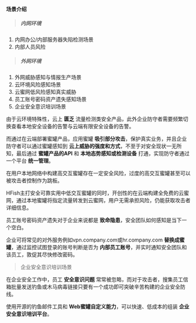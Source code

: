 #### 场景介绍

> ##### 内网环境 #####

1. 内网办公/内部服务器失陷检测场景
2. 内部人员风险


> ##### 外网环境 #####

1. 外网威胁感知与情报生产场景
2. 云环境风险感知场景
3. 云蜜网低风险感知真实威胁
4. 员工账号密码资产遗失感知场景
5. 企业安全意识培训场景

  由于云环境特殊性，云上 **匮乏** 流量检测类安全产品，此外企业防守者需要频繁切换查看本地安全设备的告警与云端有限安全设备的告警。

  而通过在云端部署蜜罐产品，应用蜜罐 **吸引部分攻击**，保护真实业务，并且企业防守者可以通过蜜罐感知到 **云上威胁的强度和方式**，不至于对安全现状一无所知，最后通过 **蜜罐产品的API** 和 **本地态势感知或检测设备** 打通，实现防守者通过一个平台 **统一管理**。



  > 

  在用户本地网络中构建高交互蜜罐存在一定安全风险，过度的高交互蜜罐甚至可以被攻击者控制作为跳板。

  HFish主打安全可靠实用中低交互蜜罐的同时，开创性的在云端构建全免费的云蜜网，通过本地蜜罐将指定流量转发到云蜜网，用户无需承担风险，仍能获取攻击者详细信息。



  > 

  员工账号密码资产遗失对于企业来说都是 **致命隐患**，安全团队如何感知是当下一个空白。

  企业可将常见的对外服务例如vpn.company.com或hr.company.com **替换成蜜罐**，通过监控试图登录的账号判断是否为 **内部员工账号**，并实时通知安全团队和该员工，敦促其尽快修改密码。



  > 企业安全意识培训场景

  在企业安全工作中，员工 **安全意识问题** 常常被忽略，而对于攻击者，搜集员工信箱批量发送钓鱼或木马病毒链接只要有一个成功即可突破辛苦构建的企业安全防线。

  使用开源的钓鱼邮件工具和 **Web蜜罐自定义能力**，可以快速、低成本的组装 **企业安全意识培训平台**。

  
